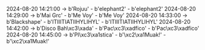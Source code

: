 2024-08-20 14:21:00 -> b'Rojuu' - b'elephant2' - b'elephant2'
2024-08-20 14:29:00 -> b'Mai Grc' - b'Me Voy' - b'Me Voy'
2024-08-20 14:33:00 -> b'Blackshape' - b'ITIIITIATIIHYLIHYL' - b'ITIIITIATIIHYLIHYL'
2024-08-20 14:42:00 -> b'Disco Bah\xc3\xada' - b'Pac\xc3\xadfico' - b'Pac\xc3\xadfico'
2024-08-20 14:45:00 -> b'Pl\xc3\xa1stica' - b'\xc2\xa1Muak!' - b'\xc2\xa1Muak!'
